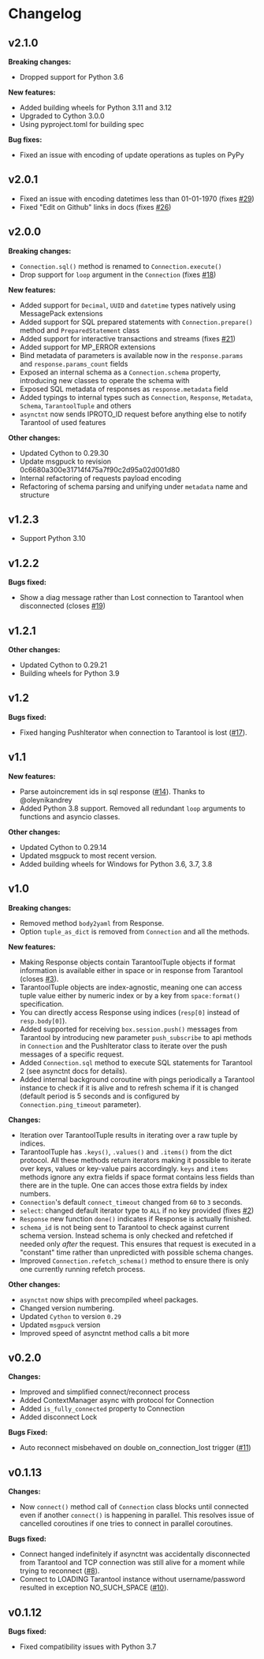 # Changelog

## v2.1.0
**Breaking changes:**
* Dropped support for Python 3.6

**New features:**
* Added building wheels for Python 3.11 and 3.12
* Upgraded to Cython 3.0.0
* Using pyproject.toml for building spec

**Bug fixes:**
* Fixed an issue with encoding of update operations as tuples on PyPy

## v2.0.1
* Fixed an issue with encoding datetimes less than 01-01-1970 (fixes [#29](https://github.com/igorcoding/asynctnt/issues/29))
* Fixed "Edit on Github" links in docs (fixes [#26](https://github.com/igorcoding/asynctnt/issues/26))

## v2.0.0
**Breaking changes:**
* `Connection.sql()` method is renamed to `Connection.execute()`
* Drop support for `loop` argument in the `Connection` (fixes [#18](https://github.com/igorcoding/asynctnt/issues/18))

**New features:**
* Added support for `Decimal`, `UUID` and `datetime` types natively using MessagePack extensions
* Added support for SQL prepared statements with `Connection.prepare()` method and
  `PreparedStatement` class
* Added support for interactive transactions and streams (fixes [#21](https://github.com/igorcoding/asynctnt/issues/21))
* Added support for MP_ERROR extensions
* Bind metadata of parameters is available now in the `response.params` and `response.params_count` fields
* Exposed an internal schema as a `Connection.schema` property, introducing new classes to operate the schema with
* Exposed SQL metadata of responses as `response.metadata` field
* Added typings to internal types such as `Connection`, `Response`, `Metadata`, `Schema`, `TarantoolTuple` and others
* `asynctnt` now sends IPROTO_ID request before anything else to notify Tarantool of used features

**Other changes:**
* Updated Cython to 0.29.30
* Update msgpuck to revision 0c6680a300e31714f475a7f90c2d95a02d001d80
* Internal refactoring of requests payload encoding
* Refactoring of schema parsing and unifying under `metadata` name and structure

## v1.2.3
* Support Python 3.10

## v1.2.2
**Bugs fixed:**
* Show a diag message rather than Lost connection to Tarantool when disconnected (closes [#19](https://github.com/igorcoding/asynctnt/issues/19))


## v1.2.1

**Other changes:**
* Updated Cython to 0.29.21
* Building wheels for Python 3.9

## v1.2
**Bugs fixed:**
* Fixed hanging PushIterator when connection to Tarantool is lost ([#17](https://github.com/igorcoding/asynctnt/issues/17)).

## v1.1
**New features:**
* Parse autoincrement ids in sql response ([#14](https://github.com/igorcoding/asynctnt/issues/14)). Thanks to @oleynikandrey
* Added Python 3.8 support. Removed all redundant `loop` arguments to functions
  and asyncio classes.

**Other changes:**
* Updated Cython to 0.29.14
* Updated msgpuck to most recent version.
* Added building wheels for Windows for Python 3.6, 3.7, 3.8

## v1.0
**Breaking changes:**
* Removed method `body2yaml` from Response.
* Option `tuple_as_dict` is removed from `Connection` and all the methods.

**New features:**
* Making Response objects contain TarantoolTuple objects if format information
  is available either in space or in response from Tarantool (closes [#3](https://github.com/igorcoding/asynctnt/issues/3)).
* TarantoolTuple objects are index-agnostic, meaning one can access tuple value
  either by numeric index or by a key from `space:format()` specification.
* You can directly access Response using indices
  (`resp[0]` instead of `resp.body[0]`).
* Added supported for receiving `box.session.push()` messages from Tarantool
  by introducing new parameter `push_subscribe` to api methods in `Connection`
  and the PushIterator class to iterate over the push messages of a specific
  request.
* Added `Connection.sql` method to execute SQL statements for Tarantool 2
  (see asynctnt docs for details).
* Added internal background coroutine with pings periodically a Tarantool
  instance to check if it is alive and to refresh schema if it is changed
  (default period is 5 seconds and is configured by `Connection.ping_timeout`
  parameter).

**Changes:**
* Iteration over TarantoolTuple results in iterating over a raw tuple by
  indices.
* TarantoolTuple has `.keys()`, `.values()` and `.items()` from the dict
  protocol. All these methods return iterators making it possible to iterate
  over keys, values or key-value pairs accordingly. `keys` and `items` methods
  ignore any extra fields if space format contains less fields than there are
  in the tuple. One can acces those extra fields by index numbers.
* `Connection`'s default `connect_timeout` changed from `60` to `3` seconds.
* `select`: changed default iterator type to `ALL` if no key provided
  (fixes [#2](https://github.com/igorcoding/asynctnt/issues/2))
* `Response` new function `done()` indicates if Response is
  actually finished.
* `schema_id` is not being sent to Tarantool to check against current schema
  version. Instead schema is only checked and refetched if needed only _after_
  the request. This ensures that request is executed in a "constant" time
  rather than unpredicted with possible schema changes.
* Improved `Connection.refetch_schema()` method to ensure there is only one
  currently running refetch process.

**Other changes:**
* `asynctnt` now ships with precompiled wheel packages.
* Changed version numbering.
* Updated `Cython` to version `0.29`
* Updated `msgpuck` version
* Improved speed of asynctnt method calls a bit more


## v0.2.0

**Changes:**
* Improved and simplified connect/reconnect process
* Added ContextManager async with protocol for Connection
* Added `is_fully_connected` property to Connection
* Added disconnect Lock

**Bugs Fixed:**
* Auto reconnect misbehaved on double on_connection_lost trigger ([#11](https://github.com/igorcoding/asynctnt/issues/11))


## v0.1.13

**Changes:**
* Now `connect()` method call of `Connection` class blocks until connected
  even if another `connect()` is happening in parallel. This resolves issue
  of cancelled coroutines if one tries to connect in parallel coroutines.

**Bugs fixed:**
* Connect hanged indefinitely if asynctnt was accidentally disconnected from
  Tarantool and TCP connection was still alive for a moment while trying to
  reconnect ([#8](https://github.com/igorcoding/asynctnt/issues/8)).
* Connect to LOADING Tarantool instance without username/password resulted in
  exception NO_SUCH_SPACE ([#10](https://github.com/igorcoding/asynctnt/issues/10)).


## v0.1.12

**Bugs fixed:**
* Fixed compatibility issues with Python 3.7

